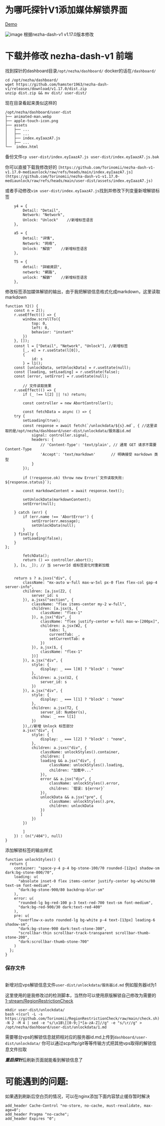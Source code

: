 # 为哪吒探针V1添加媒体解锁界面
[Demo](https://uptime.fcos.dev/)

![image](https://raw.githubusercontent.com/Torinomii/nezha-dash-v1-v1.17.0-mediaunlock/refs/heads/main/unlock.png)
根据nezha-dash-v1 v1.17.0版本修改


# 下载并修改 nezha-dash-v1 前端
找到探针的dashboard目录```/opt/nezha/dashboard/```
docker的话在```/dashboard/```
```
cd /opt/nezha/dashboard/
wget https://github.com/hamster1963/nezha-dash-v1/releases/download/v1.17.0/dist.zip
unzip dist.zip && mv dist/ user-dist/
```
现在目录看起来类似这样的
```
/opt/nezha/dashboard/user-dist
├── animated-man.webp
├── apple-touch-icon.png
├── assets
│   ├── ...
│   ├── ...
│   ├── index.eyIaazA7.js
│   ├── ...
└──  index.html
```
备份文件```cp user-dist/index.eyIaazA7.js user-dist/index.eyIaazA7.js.bak```

你可以直接下载我修改好的 ```[https://github.com/Torinomii/nezha-dash-v1-v1.17.0-mediaunlock/raw/refs/heads/main/index.eyIaazA7.js](https://github.com/Torinomii/nezha-dash-v1-v1.17.0-mediaunlock/raw/refs/heads/main/user-dist/assets/index.eyIaazA7.js)```

或者手动修改```vim user-dist/index.eyIaazA7.js```找到并修改下列变量新增解锁标签

```
    y4 = {
        Detail: "Detail",
        Network: "Network",
        Unlock: "Unlock"	//新增标签语言
    },
	
	a5 = {
        Detail: "详情",
        Network: "网络",
        Unlock: "解锁"	//新增标签语言
    },
	
	T5 = {
        detail: "詳細資訊",
        network: "網路",
        unlock: "解鎖"	//新增标签语言
    },
```
修改标签添加媒体解锁的输出，由于我把解锁信息格式化成markdown，这里读取markdown
```
function Y2() {
    const n = Z();
    r.useEffect(() => {
        window.scrollTo({
            top: 0,
            left: 0,
            behavior: "instant"
        })
    }, []);
    const l = ["Detail", "Network", "Unlock"], //新增标签
        [_, e] = r.useState(l[0]),
        {
            id: s
        } = l1();
	const [unlockData, setUnlockData] = r.useState(null);
    const [loading, setLoading] = r.useState(false);
    const [error, setError] = r.useState(null);
	
	    // 文件读取效果
    r.useEffect(() => {
        if (_ !== l[2] || !s) return;

        const controller = new AbortController();
        
        const fetchData = async () => {
    try {
        setLoading(true);
        const response = await fetch(`/unlockdata/${s}.md`, { //这里读取的是/opt/nezha/dashboard/user-dist/unlockdata/服务器id.md
            signal: controller.signal,
            headers: {
                // 'Content-Type': 'text/plain', // 通常 GET 请求不需要 Content-Type
                'Accept': 'text/markdown'       // 明确接受 markdown 类型
            } 
        });
        
        if (!response.ok) throw new Error(`文件读取失败: ${response.status}`);
        
        const markdownContent = await response.text(); 
        
        setUnlockData(markdownContent);
        setError(null);
        
    } catch (err) {
        if (err.name !== 'AbortError') {
            setError(err.message);
            setUnlockData(null);
        }
    } finally {
        setLoading(false);
    }
};

        fetchData();
        return () => controller.abort();
    }, [s, _]); // 当 serverId 或标签变化时重新加载
	
	
    return s ? a.jsxs("div", {
        className: "mx-auto w-full max-w-5xl px-0 flex flex-col gap-4 server-info",
        children: [a.jsx(Z2, {
            server_id: s
        }), a.jsxs("section", {
            className: "flex items-center my-2 w-full",
            children: [a.jsx($, {
                className: "flex-1"
            }), a.jsx("div", {
                className: "flex justify-center w-full max-w-[200px]",
                children: a.jsx(W2, {
                    tabs: l,
                    currentTab: _,
                    setCurrentTab: e
                })
            }), a.jsx($, {
                className: "flex-1"
            })]
        }), a.jsx("div", {
            style: {
                display: _ === l[0] ? "block" : "none"
            },
            children: a.jsx(U2, {
                server_id: s
            })
        }), a.jsx("div", {
            style: {
                display: _ === l[1] ? "block" : "none"
            },
            children: a.jsx(T2, {
                server_id: Number(s),
                show: _ === l[1]
            })
        }),//新增 Unlock 标签部分
		a.jsx("div", { 
			style: { 
				display: _ === l[2] ? "block" : "none",
			},
			children: a.jsxs("div", {
				className: unlockStyles().container,
				children: [
				loading && a.jsx("div", {
					className: unlockStyles().loading,
					children: "加载中..."
				}),
				error && a.jsx("div", {
					className: unlockStyles().error,
					children: `错误: ${error}`
				}),
				unlockData && a.jsx("pre", {
					className: unlockStyles().pre,
					children: unlockData
				})
				]
			})
		})
		
		]
    }) : (n("/404"), null)
}
```
添加解锁标签的输出样式
```
function unlockStyles() {
  return {
    container: "space-y-4 p-4 bg-stone-100/70 rounded-[12px] shadow-sm dark:bg-stone-800/70",
    loading: u(
      "absolute inset-0 flex items-center justify-center bg-white/80 text-sm font-medium",
      "dark:bg-stone-900/80 backdrop-blur-sm"
    ),
    error: u(
      "rounded-lg bg-red-100 p-3 text-red-700 text-sm font-medium",
      "dark:bg-red-900/30 dark:text-red-400"
    ),
    pre: u(
      "overflow-x-auto rounded-lg bg-white p-4 text-[13px] leading-6 shadow-sm",
      "dark:bg-stone-900 dark:text-stone-300",
      "scrollbar-thin scrollbar-track-transparent scrollbar-thumb-stone-200",
      "dark:scrollbar-thumb-stone-700"
    )
  };
}
```
### 保存文件 
\
 新增对应vps解锁信息文件```user-dist/unlockdata/服务器id.md``` 例如服务器id为1

这里使用的是我修改过的检测脚本，当然你可以使用原版解锁自己修改为需要的 [1-stream/RegionRestrictionCheck](https://github.com/1-stream/RegionRestrictionCheck)
```
mkdir user-dist/unlockdata/
bash <(curl -L -s https://github.com/Torinomii/RegionRestrictionCheck/raw/main/check.sh) -N 2 -M 4 | sed -e "s/\x1B\[[0-9;]*[a-zA-Z]//g" -e "s/\r//g" > /opt/nezha/dashboard/user-dist/unlockdata/1.md
```
需要哪台vps的解锁信息就把相对应的服务器id.md上传到```dashboard/user-dist/unlockdata/```
你可以通过scp/ftp/git等等传输方式把其他vps取得的解锁信息文件拉取

***重启探针***后刷新页面就能看到解锁信息了

# 可能遇到的问题:
如果遇到刷新后空白页的情况，可以在nginx添加下面内容禁止缓存暂时解决
```
add_header Cache-Control "no-store, no-cache, must-revalidate, max-age=0";
add_header Pragma "no-cache";
add_header Expires "0";
```
